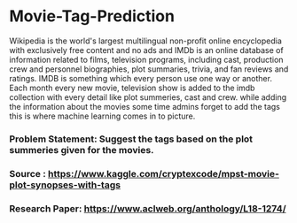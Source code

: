 # Movie-Tag-Prediction
Wikipedia is the world's largest multilingual non-profit online encyclopedia with exclusively free content and no ads and IMDb is an online database of information related to films, television programs, including cast, production crew and personnel biographies, plot summaries, trivia, and fan reviews and ratings. IMDB is something which every person use one way or another. Each month every new movie, television show is added to the imdb collection with every detail like plot summeries, cast and crew. while adding the information about the movies some time admins forget to add the tags this is where machine learning comes in to picture.

### Problem Statement: Suggest the tags based on the plot summeries given for the movies.

### Source : https://www.kaggle.com/cryptexcode/mpst-movie-plot-synopses-with-tags

### Research Paper: https://www.aclweb.org/anthology/L18-1274/
